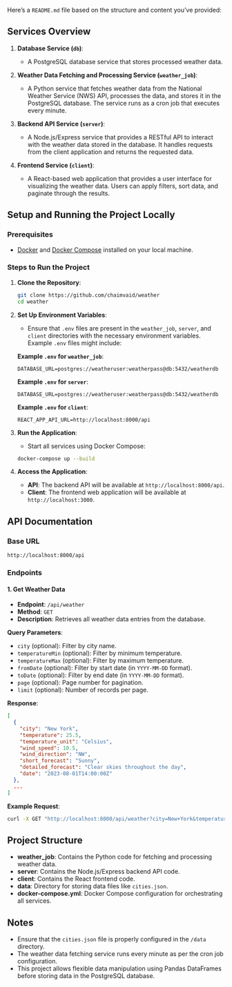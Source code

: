 Here’s a `README.md` file based on the structure and content you’ve provided:


## Services Overview

1. **Database Service (`db`)**:
   - A PostgreSQL database service that stores processed weather data.

2. **Weather Data Fetching and Processing Service (`weather_job`)**:
   - A Python service that fetches weather data from the National Weather Service (NWS) API, processes the data, and stores it in the PostgreSQL database. The service runs as a cron job that executes every minute.

3. **Backend API Service (`server`)**:
   - A Node.js/Express service that provides a RESTful API to interact with the weather data stored in the database. It handles requests from the client application and returns the requested data.

4. **Frontend Service (`client`)**:
   - A React-based web application that provides a user interface for visualizing the weather data. Users can apply filters, sort data, and paginate through the results.

## Setup and Running the Project Locally

### Prerequisites

- [Docker](https://www.docker.com/) and [Docker Compose](https://docs.docker.com/compose/) installed on your local machine.

### Steps to Run the Project

1. **Clone the Repository**:
   ```bash
   git clone https://github.com/chaimvaid/weather
   cd weather
   ```

2. **Set Up Environment Variables**:
   - Ensure that `.env` files are present in the `weather_job`, `server`, and `client` directories with the necessary environment variables. Example `.env` files might include:
   
   **Example `.env` for `weather_job`**:
   ```env
   DATABASE_URL=postgres://weatheruser:weatherpass@db:5432/weatherdb
   ```

   **Example `.env` for `server`**:
   ```env
   DATABASE_URL=postgres://weatheruser:weatherpass@db:5432/weatherdb
   ```

   **Example `.env` for `client`**:
   ```env
   REACT_APP_API_URL=http://localhost:8000/api
   ```

3. **Run the Application**:
   - Start all services using Docker Compose:
   ```bash
   docker-compose up --build
   ```

4. **Access the Application**:
   - **API**: The backend API will be available at `http://localhost:8000/api`.
   - **Client**: The frontend web application will be available at `http://localhost:3000`.

## API Documentation

### Base URL

`http://localhost:8000/api`

### Endpoints

#### 1. **Get Weather Data**
   - **Endpoint**: `/api/weather`
   - **Method**: `GET`
   - **Description**: Retrieves all weather data entries from the database.

   **Query Parameters**:
   - `city` (optional): Filter by city name.
   - `temperatureMin` (optional): Filter by minimum temperature.
   - `temperatureMax` (optional): Filter by maximum temperature.
   - `fromDate` (optional): Filter by start date (in `YYYY-MM-DD` format).
   - `toDate` (optional): Filter by end date (in `YYYY-MM-DD` format).
   - `page` (optional): Page number for pagination.
   - `limit` (optional): Number of records per page.

   **Response**:
   ```json
   [
     {
       "city": "New York",
       "temperature": 25.5,
       "temperature_unit": "Celsius",
       "wind_speed": 10.5,
       "wind_direction": "NW",
       "short_forecast": "Sunny",
       "detailed_forecast": "Clear skies throughout the day",
       "date": "2023-08-01T14:00:00Z"
     },
     ...
   ]
   ```

   **Example Request**:
   ```bash
   curl -X GET "http://localhost:8000/api/weather?city=New+York&temperatureMin=20&temperatureMax=30"
   ```

## Project Structure

- **weather_job**: Contains the Python code for fetching and processing weather data.
- **server**: Contains the Node.js/Express backend API code.
- **client**: Contains the React frontend code.
- **data**: Directory for storing data files like `cities.json`.
- **docker-compose.yml**: Docker Compose configuration for orchestrating all services.

## Notes

- Ensure that the `cities.json` file is properly configured in the `/data` directory.
- The weather data fetching service runs every minute as per the cron job configuration.
- This project allows flexible data manipulation using Pandas DataFrames before storing data in the PostgreSQL database.

